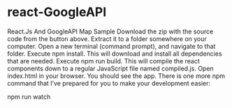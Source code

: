 # react-GoogleAPI
React.Js And GoogleAPI Map Sample
Download the zip with the source code from the button above.
Extract it to a folder somewhere on your computer.
Open a new terminal (command prompt), and navigate to that folder.
Execute npm install. This will download and install all dependencies that are needed.
Execute npm run build. This will compile the react components down to a regular JavaScript file named compiled.js.
Open index.html in your browser. You should see the app.
There is one more npm command that I’ve prepared for you to make your development easier:

npm run watch
